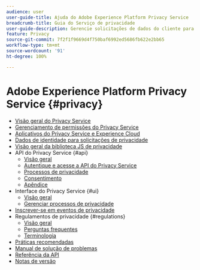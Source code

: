 ```yaml
---
audience: user
user-guide-title: Ajuda do Adobe Experience Platform Privacy Service
breadcrumb-title: Guia do Serviço de privacidade
user-guide-description: Gerencie solicitações de dados do cliente para cumprir com as normas legais de privacidade, como o GDPR e o CCPA.
feature: Privacy
source-git-commit: 7f2f1f9669d4f750baf6992ed5686fb622e2bb65
workflow-type: tm+mt
source-wordcount: '91'
ht-degree: 100%

---
```



# Adobe Experience Platform Privacy Service {#privacy}

* [Visão geral do Privacy Service](./home.md)
* [Gerenciamento de permissões do Privacy Service](./permissions.md)
* [Aplicativos do Privacy Service e Experience Cloud](./experience-cloud-apps.md)
* [Dados de identidade para solicitações de privacidade](./identity-data.md)
* [Visão geral da biblioteca JS de privacidade](./js-library.md)
* API do Privacy Service {#api}
   * [Visão geral](./api/overview.md)
   * [Autentique e acesse a API do Privacy Service](./api/getting-started.md)
   * [Processos de privacidade](./api/privacy-jobs.md)
   * [Consentimento](./api/consent.md)
   * [Apêndice](./api/appendix.md)
* Interface do Privacy Service {#ui}
   * [Visão geral](./ui/overview.md)
   * [Gerenciar processos de privacidade](./ui/user-guide.md)
* [Inscrever-se em eventos de privacidade](./privacy-events.md)
* Regulamentos de privacidade {#regulations}
   * [Visão geral](./regulations/overview.md)
   * [Perguntas frequentes](./regulations/faq.md)
   * [Terminologia](./regulations/terminology.md)
* [Práticas recomendadas](./best-practices.md)
* [Manual de solução de problemas](./troubleshooting-guide.md)
* [Referência da API](https://www.adobe.io/experience-platform-apis/references/privacy-service/)
* [Notas de versão](./release-notes.md)
